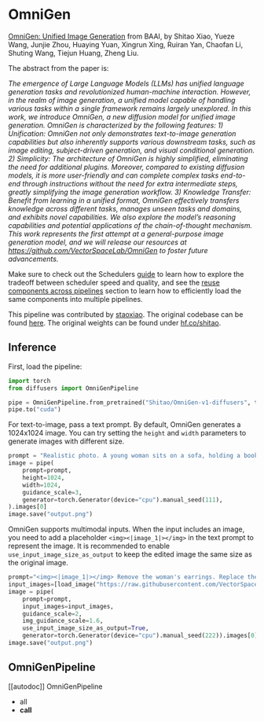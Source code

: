 <!--Copyright 2025 The HuggingFace Team. All rights reserved.
#
# Licensed under the Apache License, Version 2.0 (the "License");
# you may not use this file except in compliance with the License.
# You may obtain a copy of the License at
#
#     http://www.apache.org/licenses/LICENSE-2.0
#
# Unless required by applicable law or agreed to in writing, software
# distributed under the License is distributed on an "AS IS" BASIS,
# WITHOUT WARRANTIES OR CONDITIONS OF ANY KIND, either express or implied.
# See the License for the specific language governing permissions and
# limitations under the License.
-->

# OmniGen

[OmniGen: Unified Image Generation](https://huggingface.co/papers/2409.11340) from BAAI, by Shitao Xiao, Yueze Wang, Junjie Zhou, Huaying Yuan, Xingrun Xing, Ruiran Yan, Chaofan Li, Shuting Wang, Tiejun Huang, Zheng Liu.

The abstract from the paper is:

*The emergence of Large Language Models (LLMs) has unified language  generation tasks and revolutionized human-machine interaction.  However, in the realm of image generation, a unified model capable of handling various tasks within a single framework remains largely unexplored. In this work, we introduce OmniGen, a new diffusion model for unified image generation. OmniGen is characterized by the following features: 1) Unification: OmniGen not only demonstrates text-to-image generation capabilities but also inherently supports various downstream tasks, such as image editing, subject-driven generation, and visual conditional generation. 2) Simplicity: The architecture of OmniGen is highly simplified, eliminating the need for additional plugins. Moreover, compared to existing diffusion models, it is more user-friendly and can complete complex tasks end-to-end through instructions without the need for extra intermediate steps, greatly simplifying the image generation workflow. 3) Knowledge Transfer: Benefit from learning in a unified format, OmniGen effectively transfers knowledge across different tasks, manages unseen tasks and domains, and exhibits novel capabilities. We also explore the model’s reasoning capabilities and potential applications of the chain-of-thought mechanism.  This work represents the first attempt at a general-purpose image generation model,  and we will release our resources at https://github.com/VectorSpaceLab/OmniGen to foster future advancements.*

<Tip>

Make sure to check out the Schedulers [guide](../../using-diffusers/schedulers.md) to learn how to explore the tradeoff between scheduler speed and quality, and see the [reuse components across pipelines](../../using-diffusers/loading.md#reuse-a-pipeline) section to learn how to efficiently load the same components into multiple pipelines.

</Tip>

This pipeline was contributed by [staoxiao](https://github.com/staoxiao). The original codebase can be found [here](https://github.com/VectorSpaceLab/OmniGen). The original weights can be found under [hf.co/shitao](https://huggingface.co/Shitao/OmniGen-v1).

## Inference

First, load the pipeline:

```python
import torch
from diffusers import OmniGenPipeline

pipe = OmniGenPipeline.from_pretrained("Shitao/OmniGen-v1-diffusers", torch_dtype=torch.bfloat16)
pipe.to("cuda")
```

For text-to-image, pass a text prompt. By default, OmniGen generates a 1024x1024 image. 
You can try setting the `height` and `width` parameters to generate images with different size.

```python
prompt = "Realistic photo. A young woman sits on a sofa, holding a book and facing the camera. She wears delicate silver hoop earrings adorned with tiny, sparkling diamonds that catch the light, with her long chestnut hair cascading over her shoulders. Her eyes are focused and gentle, framed by long, dark lashes. She is dressed in a cozy cream sweater, which complements her warm, inviting smile. Behind her, there is a table with a cup of water in a sleek, minimalist blue mug. The background is a serene indoor setting with soft natural light filtering through a window, adorned with tasteful art and flowers, creating a cozy and peaceful ambiance. 4K, HD."
image = pipe(
    prompt=prompt,
    height=1024,
    width=1024,
    guidance_scale=3,
    generator=torch.Generator(device="cpu").manual_seed(111),
).images[0]
image.save("output.png")
```

OmniGen supports multimodal inputs. 
When the input includes an image, you need to add a placeholder `<img><|image_1|></img>` in the text prompt to represent the image. 
It is recommended to enable `use_input_image_size_as_output` to keep the edited image the same size as the original image.

```python
prompt="<img><|image_1|></img> Remove the woman's earrings. Replace the mug with a clear glass filled with sparkling iced cola."
input_images=[load_image("https://raw.githubusercontent.com/VectorSpaceLab/OmniGen/main/imgs/docs_img/t2i_woman_with_book.png")]
image = pipe(
    prompt=prompt, 
    input_images=input_images, 
    guidance_scale=2, 
    img_guidance_scale=1.6,
    use_input_image_size_as_output=True,
    generator=torch.Generator(device="cpu").manual_seed(222)).images[0]
image.save("output.png")
```

## OmniGenPipeline

[[autodoc]] OmniGenPipeline
  - all
  - __call__

